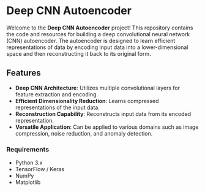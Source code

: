 # Deep CNN Autoencoder

Welcome to the **Deep CNN Autoencoder** project! This repository contains the code and resources for building a deep convolutional neural network (CNN) autoencoder. The autoencoder is designed to learn efficient representations of data by encoding input data into a lower-dimensional space and then reconstructing it back to its original form.

## Features

- **Deep CNN Architecture**: Utilizes multiple convolutional layers for feature extraction and encoding.
- **Efficient Dimensionality Reduction**: Learns compressed representations of the input data.
- **Reconstruction Capability**: Reconstructs input data from its encoded representation.
- **Versatile Application**: Can be applied to various domains such as image compression, noise reduction, and anomaly detection.

### Requirements

- Python 3.x
- TensorFlow / Keras
- NumPy
- Matplotlib
